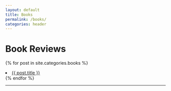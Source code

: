 ```yaml
---
layout: default
title: Books
permalink: /books/
categories: header
---
```


# Book Reviews

{% for post in site.categories.books %}
<li><a href="{{ post.url }}">{{ post.title }}</a></li>
{% endfor %}

<hr>

